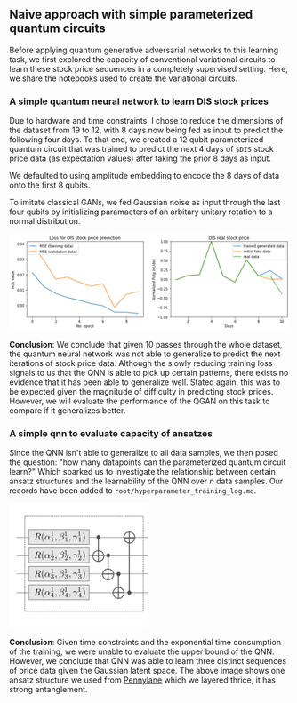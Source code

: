 ## Naive approach with simple parameterized quantum circuits
Before applying quantum generative adversarial networks to this learning task, we first explored the capacity of conventional variational circuits to learn these stock price sequences in a completely supervised setting. Here, we share the notebooks used to create the variational circuits. 

### A simple quantum neural network to learn DIS stock prices
Due to hardware and time constraints, I chose to reduce the dimensions of the dataset from 19 to 12, with 8 days now being fed as input to predict the following four days. To that end, we created a 12 qubit parameterized quantum circuit that was trained to predict the next 4 days of `$DIS` stock price data (as expectation values) after taking the prior 8 days as input. 

We defaulted to using amplitude embedding to encode the 8 days of data onto the first 8 qubits. 

To imitate classical GANs, we fed Gaussian noise as input through the last four qubits by initializing paramaeters of an arbitary unitary rotation to a normal distribution.

<img src="../images/qnn_result.png" width="750"/>

**Conclusion**: We conclude that given 10 passes through the whole dataset, the quantum neural network was not able to generalize to predict the next iterations of stock price data. Although the slowly reducing training loss signals to us that the QNN is able to pick up certain patterns, there exists no evidence that it has been able to generalize well. Stated again, this was to be expected given the magnitude of difficulty in predicting stock prices. However, we will evaluate the performance of the QGAN on this task to compare if it generalizes better.

### A simple qnn to evaluate capacity of ansatzes
Since the QNN isn't able to generalize to all data samples, we then posed the question: "how many datapoints can the parameterized quantum circuit learn?" Which sparked us to investigate the relationship between certain ansatz structures and the learnability of the QNN over _n_ data samples. Our records have been added to `root/hyperparameter_training_log.md`.

<img src="../images/layer_sec.png" width="250"/>

**Conclusion**: Given time constraints and the exponential time consumption of the training, we were unable to evaluate the upper bound of the QNN. However, we conclude that QNN was able to learn three distinct sequences of price data given the Gaussian latent space. The above image shows one ansatz structure we used from [Pennylane](https://pennylane.ai/) which we layered thrice, it has strong entanglement.
